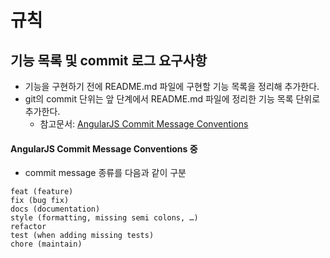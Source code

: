 # 규칙



## 기능 목록 및 commit 로그 요구사항

- 기능을 구현하기 전에 README.md 파일에 구현할 기능 목록을 정리해 추가한다.
- git의 commit 단위는 앞 단계에서 README.md 파일에 정리한 기능 목록 단위로 추가한다.
  - 참고문서: [AngularJS Commit Message Conventions](https://gist.github.com/stephenparish/9941e89d80e2bc58a153)



#### AngularJS Commit Message Conventions 중

- commit message 종류를 다음과 같이 구분

```plaintext
feat (feature)
fix (bug fix)
docs (documentation)
style (formatting, missing semi colons, …)
refactor
test (when adding missing tests)
chore (maintain)
```